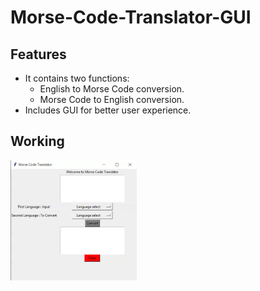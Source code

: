 # Morse-Code-Translator-GUI

## Features

-   It contains two functions:
    -   English to Morse Code conversion.
    -   Morse Code to English conversion.
-   Includes GUI for better user experience.

## Working

<img src="screenshots\tkinter-working.gif" alt="gif" width="40%">

